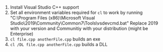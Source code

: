 1. Install Visual Studio C++ support
2. Set all environment variables required for `cl` to work by running
"C:\Program Files (x86)\Microsoft Visual Studio\2019\Community\Common7\Tools\vsdevcmd.bat"
Replace 2019 with your version and Communitiy with your distribution (might be Enterprise)
3. `cl file.cpp anotherFile.cpp` builds an exe
4. `cl /DL file.cpp anotherFile.cpp` builds a DLL